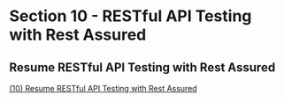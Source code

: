# Section 10 - RESTful API Testing with Rest Assured
## Resume RESTful API Testing with Rest Assured
[(10) Resume RESTful API Testing with Rest Assured](https://docs.google.com/document/d/17_Q9WGZsx8yOtbTptDnZZOwkd1HKL6_9/edit?usp=sharing&ouid=105836954103399876691&rtpof=true&sd=true)
